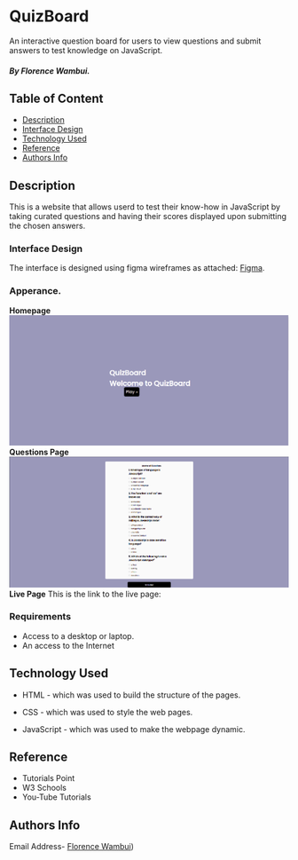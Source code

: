 # QuizBoard
An interactive question board for users to view questions and submit answers to test knowledge on JavaScript.
##### By Florence Wambui.

## Table of Content

+ [Description](#description)
+ [Interface Design](#Interface-design)
+ [Technology Used](#technology-used)
+ [Reference](#reference)
+ [Authors Info](#author-Info)

## Description
<p>This is  a website that  allows userd to test their know-how in JavaScript by taking curated questions and having their scores displayed upon submitting the chosen answers.</p>

### Interface Design
The interface is designed using figma wireframes as attached: [Figma](https://www.figma.com/file/YXZkPUEYXa3no1n9VYNUK1/QuizBoard-Site?node-id=0%3A1).

### Apperance.
**Homepage**
![This is QuizBoard's Homepage](pictures/homepage.png)
**Questions Page**
![This is QuizBoard's Questions Section](pictures/questionspage.png)
**Live Page**
This is the link to the live page:

### Requirements

* Access to a desktop or laptop.
* An access to the Internet

## Technology Used
* HTML - which was used to build the structure of the pages.

* CSS - which was used to style the web pages.

* JavaScript - which was used to make the webpage dynamic.

## Reference
* Tutorials Point
* W3 Schools
* You-Tube Tutorials

## Authors Info

Email Address- [Florence Wambui](gflorencewambui@gmail.com))

